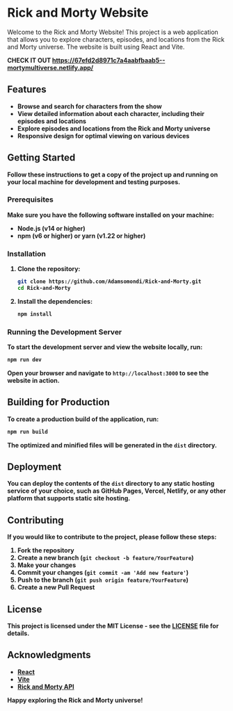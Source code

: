 
# Rick and Morty Website

Welcome to the Rick and Morty Website! This project is a web application that allows you to explore characters, episodes, and locations from the Rick and Morty universe. The website is built using React and Vite.

<b>CHECK IT OUT <b/>https://67efd2d8971c7a4aabfbaab5--mortymultiverse.netlify.app/

## Features

- Browse and search for characters from the show
- View detailed information about each character, including their episodes and locations
- Explore episodes and locations from the Rick and Morty universe
- Responsive design for optimal viewing on various devices

## Getting Started

Follow these instructions to get a copy of the project up and running on your local machine for development and testing purposes.

### Prerequisites

Make sure you have the following software installed on your machine:

- Node.js (v14 or higher)
- npm (v6 or higher) or yarn (v1.22 or higher)

### Installation

1. Clone the repository:

   ```sh
   git clone https://github.com/Adamsomondi/Rick-and-Morty.git
   cd Rick-and-Morty
   ```

2. Install the dependencies:

   ```sh
   npm install
   ```

### Running the Development Server

To start the development server and view the website locally, run:

```sh
npm run dev
```

Open your browser and navigate to `http://localhost:3000` to see the website in action.

## Building for Production

To create a production build of the application, run:

```sh
npm run build
```

The optimized and minified files will be generated in the `dist` directory.

## Deployment

You can deploy the contents of the `dist` directory to any static hosting service of your choice, such as GitHub Pages, Vercel, Netlify, or any other platform that supports static site hosting.

## Contributing

If you would like to contribute to the project, please follow these steps:

1. Fork the repository
2. Create a new branch (`git checkout -b feature/YourFeature`)
3. Make your changes
4. Commit your changes (`git commit -am 'Add new feature'`)
5. Push to the branch (`git push origin feature/YourFeature`)
6. Create a new Pull Request

## License

This project is licensed under the MIT License - see the [LICENSE](LICENSE) file for details.

## Acknowledgments

- [React](https://reactjs.org/)
- [Vite](https://vitejs.dev/)
- [Rick and Morty API](https://rickandmortyapi.com/)

Happy exploring the Rick and Morty universe!



